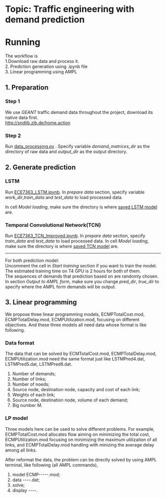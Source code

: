 # Topic: Traffic engineering with demand prediction


# Running
The workflow is   
1.Download raw data and process it.   
2. Prediction generation using .ipynb file   
3. Linear programming using AMPL 
## 1. Preparation
 ### Step 1
 We use *GEANT* traffic demand data throughout the project, download its native data first.   
http://sndlib.zib.de/home.action    

### Step 2
Run [data_processing.py](https://github.com/Max1897/ECE7363_project/blob/main/src/data_processing.py) . Specify variable *demand_matrices_dir* as the directory of raw data and *output_dir* as the output directory.  

## 2. Generate prediction


### LSTM
Run [ECE7363_LSTM.ipynb](https://github.com/Max1897/ECE7363_project/blob/main/src/ECE7363_LSTM.ipynb). In *prepare data* section, specify variable *work_dir*,*train_data* and *test_data* to load processed data.   
  
In cell *Model loading*, make sure the directory is where [saved LSTM model](https://github.com/Max1897/ECE7363_project/tree/main/saved%20models/LSTM) are.  




### Temporal Convolutional Network(TCN)  
Run  [ECE7363_TCN_Improved.ipynb](https://github.com/Max1897/ECE7363_project/blob/main/src/ECE7363_TCN_Improved.ipynb). In *prepare data* section,  specify *train_data* and *test_data* to load processed data. 
In cell _Model loading_, make sure the directory is where [saved TCN model](https://github.com/Max1897/ECE7363_project/tree/main/saved%20models/TCN) are.   

------------------
For both prediction model:  
Uncomment the cell in _Start training_ section if you want to train the model. The estimated training time on T4 GPU is 2 hours for both of them.     
The sequences of demands that prediction based on are randomly chosen.   
In section *Output to AMPL form*, make sure you change *pred_dir*, *true_dir* to specify where the AMPL form demands  will be output.   

## 3. Linear programming
We propose three linear programming models, ECMPTotalCost.mod, ECMPTotalDelay.mod, ECMPUtilization.mod, focusing on different objectives. And these three models all need data whose format is like following.
### Data format
The data that can be solved by ECMTotalCost.mod, ECMPTotalDelay.mod, ECMPUtilization.mod need the same format just like LSTMPred4.dat, LSTMPred5.dat, LSTMPred6.dat.
1. Number of demands;
2. Number of links;
3. Number of noeds;
4. Source node, destination node, capacity and cost of each link;
5. Weights of each link;
6. Source node, destination node, volume of each demand;
7. Big number M.

### LP model
Three models here can be used to solve different problems. For example, ECMPTotalCost.mod allocates flow aiming on minimizing the total cost, ECMPUtilization.mod focusing on minimizing the maximum utilizaiton of all links, and ECMPTotalDelay.mod handling with minizing the average delay among all links.

After reformat the data, the problem can be directly solved by using AMPL terminal, like following (all AMPL commands),
1. model ECMP-----.mod;
2. data ----.dat;
3. solve;
4. display ----.


